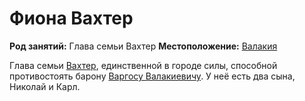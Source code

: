 # Фиона Вахтер

**Род занятий:** Глава семьи Вахтер
**Местоположение:** [Валакия](../../locations/vallaki.md)

Глава семьи [Вахтер](../../factions/wachter-family.md), единственной в городе силы, способной противостоять барону [Варгосу Валакиевичу](vargas-vallakovich.md). У неё есть два сына, Николай и Карл.

